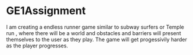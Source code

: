 # GE1Assignment

I am creating a endless runner game similar to subway surfers or Temple run , where there will be a world and obstacles and barriers will present themselves to 
the user as they play. The game will get progessivily harder as the player progresses.




